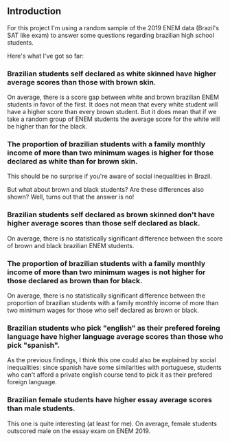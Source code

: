 ## Introduction<a name="introduction"></a>

For this project I'm using a random sample of the 2019 ENEM data (Brazil's SAT like exam) to answer some questions regarding brazilian high school students.

Here's what I've got so far:

### Brazilian students self declared as white skinned have higher average scores than those with brown skin.

On average, there is a score gap between white and brown brazilian ENEM students in favor of the first. It does not mean that every white student will have a higher score than every brown student. But it does mean that if we take a random group of ENEM students the average score for the white will be higher than for the black.

### The proportion of brazilian students with a family monthly income of more than two minimum wages is higher for those declared as white than for brown skin.

This should be no surprise if you're aware of social inequalities in Brazil.

But what about brown and black students? Are these differences also shown? Well, turns out that the answer is no!

### Brazilian students self declared as brown skinned don't have higher average scores than those self declared as black.

On average, there is no statistically significant difference between the score of brown and black brazilian ENEM students. 

### The proportion of brazilian students with a family monthly income of more than two minimum wages is not higher for those declared as brown than for black.

On average, there is no statistically significant difference between the proportion of brazilian students with a family monthly income of more than two minimum wages for those who self declared as brown or black.

### Brazilian students who pick "english" as their prefered foreing language have higher language average scores than those who pick "spanish".

As the previous findings, I think this one could also be explained by social inequalities: since spanish have some similarities with portuguese, students who can't afford a private english course tend to pick it as their prefered foreign language.

### Brazilian female students have higher essay average scores than male students.

This one is quite interesting (at least for me). On average, female students outscored male on the essay exam on ENEM 2019.
